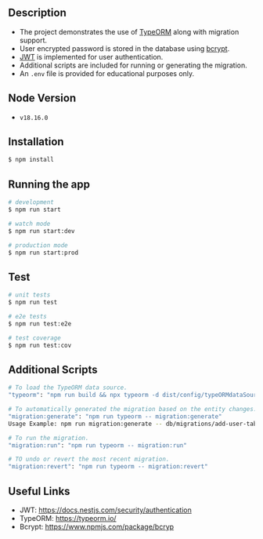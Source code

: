 ## Description

- The project demonstrates the use of [TypeORM](https://typeorm.io/) along with migration support.
- User encrypted password is stored in the database using [bcrypt](https://www.npmjs.com/package/bcrypt).
- [JWT](https://jwt.io/) is implemented for user authentication.
- Additional scripts are included for running or generating the migration.
- An `.env` file is provided for educational purposes only.

## Node Version

- `v18.16.0`

## Installation

```bash
$ npm install
```

## Running the app

```bash
# development
$ npm run start

# watch mode
$ npm run start:dev

# production mode
$ npm run start:prod
```

## Test

```bash
# unit tests
$ npm run test

# e2e tests
$ npm run test:e2e

# test coverage
$ npm run test:cov
```

## Additional Scripts

```bash
# To load the TypeORM data source.
"typeorm": "npm run build && npx typeorm -d dist/config/typeORMdataSource.js"

# To automatically generated the migration based on the entity changes.
"migration:generate": "npm run typeorm -- migration:generate"
Usage Example: npm run migration:generate -- db/migrations/add-user-table

# To run the migration.
"migration:run": "npm run typeorm -- migration:run"

# TO undo or revert the most recent migration.
"migration:revert": "npm run typeorm -- migration:revert"
```

## Useful Links

- JWT: https://docs.nestjs.com/security/authentication
- TypeORM: https://typeorm.io/
- Bcrypt: https://www.npmjs.com/package/bcryp
